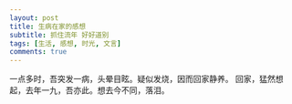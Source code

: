 ```yaml
---
layout: post
title: 生病在家的感想
subtitle: 抓住流年 好好道别
tags: [生活, 感想, 时光, 文言]
comments: true
---
```

一点多时，吾突发一病，头晕目眩。疑似发烧，因而回家静养。
回家，猛然想起，去年一九，吾亦此。想去今不同，落泪。

